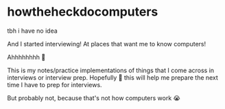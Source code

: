 # howtheheckdocomputers
tbh i have no idea

And I started interviewing! At places that want me to know computers!

Ahhhhhhhh 🤡

This is my notes/practice implementations of things that I come across in 
interviews or interview prep. Hopefully 🤞 this will help me prepare the 
next time I have to prep for interviews.

But probably not, because that's not how computers work 😭
